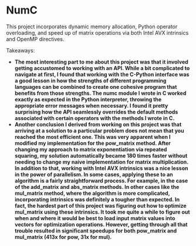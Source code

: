 # NumC

This project incorporates dynamic memory allocation, Python operator overloading, and speed up of matrix operations via both Intel AVX intrinsics and OpenMP directives.

Takeaways:
  - <b>The most interesting part to me about this project was that it involved getting accustomed to working with an API. While a bit complicated to navigate at first, I found that working with the C-Python interface was a good lesson in how the strengths of different programming languages can be combined to create one cohesive program that benefits from those strengths. The numc module I wrote in C worked exactly as expected in the Python interpreter, throwing the appropriate error messages when necessary. I found it pretty surprising how the API seamlessly overrides the default methods associated with certain operators with the methods I wrote in C.  </b>
  - <b>Another conclusion I derived from working on this project was that arriving at a solution to a particular problem does not mean that you reached the most efficient one. This was very apparent when I modified my implementation for the pow_matrix method. After changing my approach to matrix exponentiation via repeated squaring, my solution automatically became 180 times faster without needing to change my naive implementation for matrix multiplication. In addition to that, working with Intel AVX intrinsics was a nice lesson in the power of parallelism. In some cases, applying these to an algorithm is a fairly straightforward process. For example, in the case of the add_matrix and abs_matrix methods. In other cases like the mul_matrix method, where the algorithm is more complicated, incorporating intrinsics was definitely a tougher than expected. In fact, the hardest part of this project was figuring out how to optimize mul_matrix using these intrinsics. It took me quite a while to figure out when and where it would be best to load input matrix values into vectors for optimization operations. However, getting through all that trouble resulted in significant speedups for both pow_matrix and mul_matrix (413x for pow, 31x for mul). </b>



